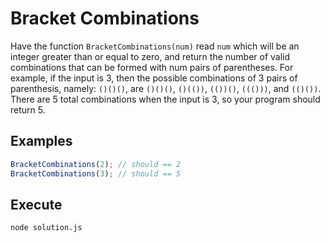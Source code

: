 # Bracket Combinations

Have the function `BracketCombinations(num)` read `num` which will be an integer greater than or equal to zero, and return the number of valid combinations that can be formed with num pairs of parentheses. For example, if the input is 3, then the possible combinations of 3 pairs of parenthesis, namely: `()()()`, are `()()()`, `()(())`, `(())()`, `((()))`, and `(()())`. There are 5 total combinations when the input is 3, so your program should return 5.

## Examples

```javascript
BracketCombinations(2); // should == 2
BracketCombinations(3); // should == 5
```

## Execute

```bash
node solution.js
```
